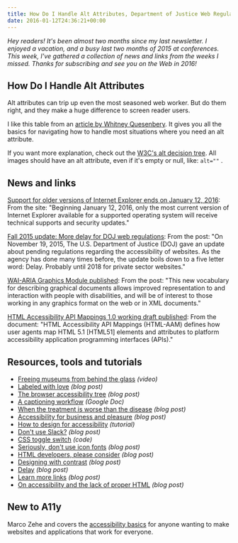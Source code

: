 ```yaml
---
title: How Do I Handle Alt Attributes, Department of Justice Web Regulations Update, Ally.js and More
date: 2016-01-12T24:36:21+00:00
---
```


_Hey readers! It's been almost two months since my last newsletter. I enjoyed a vacation, and a busy last two months of 2015 at conferences. This week, I've gathered a collection of news and links from the weeks I missed. Thanks for subscribing and see you on the Web in 2016!_

## How Do I Handle Alt Attributes

Alt attributes can trip up even the most seasoned web worker. But do them right, and they make a huge difference to screen reader users.

I like this table from an [article by Whitney Quesenbery](http://uxpamagazine.org/make-your-presentations-accessible/). It gives you all the basics for navigating how to handle most situations where you need an alt attribute.

If you want more explanation, check out the [W3C's alt decision tree](http://www.w3.org/WAI/tutorials/images/decision-tree/). All images should have an alt attribute, even if it's empty or null, like: `alt=""` .

## News and links

[Support for older versions of Internet Explorer ends on January 12, 2016](https://www.microsoft.com/en-us/WindowsForBusiness/End-of-IE-support): From the site: "Beginning January 12, 2016, only the most current version of Internet Explorer available for a supported operating system will receive technical supports and security updates."

[Fall 2015 update: More delay for DOJ web regulations](http://lflegal.com/2015/11/doj-fall-2015/): From the post: "On November 19, 2015, The U.S. Department of Justice (DOJ) gave an update about pending regulations regarding the accessibility of websites. As the agency has done many times before, the update boils down to a five letter word: Delay. Probably until 2018 for private sector websites."

[WAI-ARIA Graphics Module published](https://www.w3.org/blog/2015/12/wai-aria-graphics-module-published/): From the post: "This new vocabulary for describing graphical documents allows improved representation to and interaction with people with disabilities, and will be of interest to those working in any graphics format on the web or in XML documents."

[HTML Accessibility API Mappings 1.0 working draft published](https://www.w3.org/TR/2015/WD-html-aam-1.0-20151203/): From the document: "HTML Accessibility API Mappings (HTML-AAM) defines how user agents map HTML 5.1 \[HTML51\] elements and attributes to platform accessibility application programming interfaces (APIs)."

## Resources, tools and tutorials

* [Freeing museums from behind the glass](https://www.youtube.com/watch?v=h44hDbfUIo0) _(video)_
* [Labeled with love](https://www.aaron-gustafson.com/notebook/labeled-with-love/) _(blog post)_
* [The browser accessibility tree](https://www.paciellogroup.com/blog/2015/01/the-browser-accessibility-tree/) _(blog post)_
* [A captioning workflow](https://docs.google.com/document/d/1WGO7X9vjnnG5BxzCJGkuN_FTxvBNOGOs5FZ7clKU4iA/edit) _(Google Doc)_
* [When the treatment is worse than the disease](http://www.karlgroves.com/2015/11/13/when-the-treatment-is-worse-than-the-disease/) _(blog post)_
* [Accessibility for business and pleasure](https://www.paciellogroup.com/blog/2016/01/accessibility-for-business-and-pleasure/) _(blog post)_
* [How to design for accessibility](http://www.bbc.co.uk/gel/guidelines/how-to-design-for-accessibility) _(tutorial)_
* [Don't use Slack?](https://medium.com/hacker-daily/don-t-use-slack-8e70452f3eed) _(blog post)_
* [CSS toggle switch](https://ghinda.net/css-toggle-switch/) _(code)_
* [Seriously, don't use icon fonts](http://blog.cloudfour.com/seriously-dont-use-icon-fonts/) _(blog post)_
* [HTML developers, please consider](http://html5doctor.com/html-developers-please-consider/) _(blog post)_
* [Designing with contrast](https://24ways.org/2015/designing-with-contrast/) _(blog post)_
* [Delay](https://adactio.com/journal/10019) _(blog post)_
* [Learn more links](https://www.nngroup.com/articles/learn-more-links/) _(blog post)_
* [On accessibility and the lack of proper HTML](http://www.iandevlin.com/blog/2016/01/opinion/on-accessibility-and-the-lack-of-proper-html) _(blog post)_

## New to A11y

Marco Zehe and covers the [accessibility basics](https://www.marcozehe.de/2015/12/14/the-web-accessibility-basics/) for anyone wanting to make websites and applications that work for everyone.